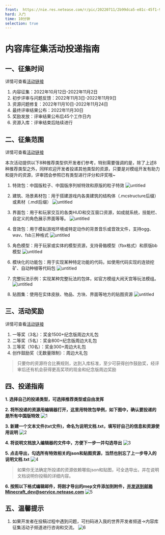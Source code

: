 ```yaml
---
front: 	https://nie.res.netease.com/r/pic/20220711/2b99dca5-e81c-45f1-9b88-3a97966ebd75.png
hard: 入门
time: 10分钟
selection: true
---
```


# 内容库征集活动投递指南

## 一、征集时间
详情可查看[活动链接](https://mc.163.com/dev/nrkzj/)

1. 内容征集：2022年10月12日-2022年11月2日
2. 初步评审与问题反馈：2022年11月3日-2022年11月9日
3. 资源问题修复：2022年11月10日-2022年11月24日
4. 最终评审结果公布：2022年11月30日
5. 奖励发放：评审结果公布后45个工作日内
6. 资源入库：评审结束后陆续进行
## 二、征集范围
详情可查看[活动链接](https://mc.163.com/dev/nrkzj/)

本次活动提供以下8种推荐类型供开发者们参考，特别需要强调的是，除了上述8种推荐类型之外，同样欢迎开发者投递其他类型的资源，只要是对模组开发有助力和提升的资源，评审团会参照已有类型进行评分和评奖哦~
1. 特效包：中国版粒子、中国版序列帧特效和原版的粒子特效
![untitled](./pictures/effect.png)
2. 建筑、场景素材包：用于搭建游戏内各类建筑的结构体（.mcstructure后缀）或素材（.mdl后缀）
![untitled](./pictures/jzcj.png)

3. 界面包：用于和玩家交互的各类HUD和交互窗口资源，如成就系统，技能栏、自定义的角色展示界面等等。
![untitled](./pictures/jm.png)

4. 音效包：用于模拟游戏环境或特定动作的背景音乐或音效文件，支持ogg、wav、fsb三种格式
![untitled](./pictures/sound.png)

5. 角色模型：用于玩家或实体的模型资源，支持骨骼模型（fbx格式）和原版bb模型
![untitled](./pictures/jsmx.png)

6. 模块化的功能包：用于实现某种特定功能的代码，如使用代码实现的连锁挖矿、自动种植等代码包
 ![untitled](./pictures/code.png)

7. 完整玩法示例：实现某种完整玩法的包体，如官方模组大闹天宫等玩法模组。
![untitled](./pictures/mod.png)

8. 贴图集：使用在实体皮肤、物品、方块、界面等地方的贴图资源
![untitled](./pictures/texture.png)

## 三、活动奖励
详情可查看[活动链接](https://mc.163.com/dev/nrkzj/)

1. 一等奖（3名）：奖金1500+纪念版周边大礼包
2. 二等奖（5名）：奖金800+纪念版周边大礼包
3. 三等奖（10名）：奖金300+周边大礼包
4. 创作鼓励奖（无数量限制）：周边大礼包

> 只要你的资源符合比赛规则，达到入库标准，至少可获得创作鼓励奖，经评审后还有机会获得更高奖项的现金和纪念版周边奖励

## 四、投递指南
 **1. 选择自己的投递类型，可选择推荐类型或自由发挥**

 **2. 将所投递的资源用编辑器打开，这里用特效包举例，如下图中，确认要投递的是所有中国版特效**
![1](./pictures/1.png)

 **3. 新建一个文本文件(txt文件)，命名为说明文档.txt，填写好自己的信息和资源使用说明**
![2](./pictures/2.png)

 **4. 将说明文档放入编辑器的文件中，方便下一步一并勾选导出**
![3](./pictures/3.gif)

 **5. 点击导出，勾选所有特效相关的json和贴图资源，当然也别忘了上一步导入的说明文档.txt**
![4](./pictures/4.gif)

>如果你无法确定所投递的资源依赖哪些json和贴图，可全选导出，并在说明文档说明你投稿的详细内容。

 **6. 按照以下格式编辑邮件，将刚才导出的mep文件添加到附件，并发送到邮箱Minecraft_dev@service.netease.com**
![5](./pictures/5.png)

## 五、温馨提示
1. 如果开发者在投稿过程中遇到问题，可扫码进入我的世界开发者频道→内容库征集活动子频道进行咨询和交流。
![6](./pictures/6.png)